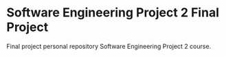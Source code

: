 # Software Engineering Project 2 Final Project
Final project personal repository Software Engineering Project 2 course.
